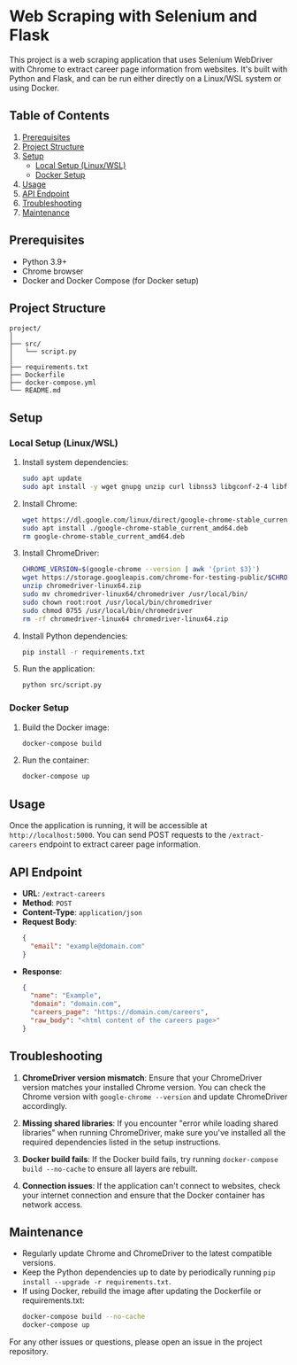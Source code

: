 # Web Scraping with Selenium and Flask

This project is a web scraping application that uses Selenium WebDriver with Chrome to extract career page information from websites. It's built with Python and Flask, and can be run either directly on a Linux/WSL system or using Docker.

## Table of Contents

1. [Prerequisites](#prerequisites)
2. [Project Structure](#project-structure)
3. [Setup](#setup)
   - [Local Setup (Linux/WSL)](#local-setup-linuxwsl)
   - [Docker Setup](#docker-setup)
4. [Usage](#usage)
5. [API Endpoint](#api-endpoint)
6. [Troubleshooting](#troubleshooting)
7. [Maintenance](#maintenance)

## Prerequisites

- Python 3.9+
- Chrome browser
- Docker and Docker Compose (for Docker setup)

## Project Structure

```
project/
│
├── src/
│   └── script.py
│
├── requirements.txt
├── Dockerfile
├── docker-compose.yml
└── README.md
```

## Setup

### Local Setup (Linux/WSL)

1. Install system dependencies:
   ```bash
   sudo apt update
   sudo apt install -y wget gnupg unzip curl libnss3 libgconf-2-4 libfontconfig1 libxi6 libgtk-3-0 libgbm1 libasound2
   ```

2. Install Chrome:
   ```bash
   wget https://dl.google.com/linux/direct/google-chrome-stable_current_amd64.deb
   sudo apt install ./google-chrome-stable_current_amd64.deb
   rm google-chrome-stable_current_amd64.deb
   ```

3. Install ChromeDriver:
   ```bash
   CHROME_VERSION=$(google-chrome --version | awk '{print $3}')
   wget https://storage.googleapis.com/chrome-for-testing-public/$CHROME_VERSION/linux64/chromedriver-linux64.zip
   unzip chromedriver-linux64.zip
   sudo mv chromedriver-linux64/chromedriver /usr/local/bin/
   sudo chown root:root /usr/local/bin/chromedriver
   sudo chmod 0755 /usr/local/bin/chromedriver
   rm -rf chromedriver-linux64 chromedriver-linux64.zip
   ```

4. Install Python dependencies:
   ```bash
   pip install -r requirements.txt
   ```

5. Run the application:
   ```bash
   python src/script.py
   ```

### Docker Setup

1. Build the Docker image:
   ```bash
   docker-compose build
   ```

2. Run the container:
   ```bash
   docker-compose up
   ```

## Usage

Once the application is running, it will be accessible at `http://localhost:5000`. You can send POST requests to the `/extract-careers` endpoint to extract career page information.

## API Endpoint

- **URL**: `/extract-careers`
- **Method**: `POST`
- **Content-Type**: `application/json`
- **Request Body**:
  ```json
  {
    "email": "example@domain.com"
  }
  ```
- **Response**:
  ```json
  {
    "name": "Example",
    "domain": "domain.com",
    "careers_page": "https://domain.com/careers",
    "raw_body": "<html content of the careers page>"
  }
  ```

## Troubleshooting

1. **ChromeDriver version mismatch**: Ensure that your ChromeDriver version matches your installed Chrome version. You can check the Chrome version with `google-chrome --version` and update ChromeDriver accordingly.

2. **Missing shared libraries**: If you encounter "error while loading shared libraries" when running ChromeDriver, make sure you've installed all the required dependencies listed in the setup instructions.

3. **Docker build fails**: If the Docker build fails, try running `docker-compose build --no-cache` to ensure all layers are rebuilt.

4. **Connection issues**: If the application can't connect to websites, check your internet connection and ensure that the Docker container has network access.

## Maintenance

- Regularly update Chrome and ChromeDriver to the latest compatible versions.
- Keep the Python dependencies up to date by periodically running `pip install --upgrade -r requirements.txt`.
- If using Docker, rebuild the image after updating the Dockerfile or requirements.txt:
  ```bash
  docker-compose build --no-cache
  docker-compose up
  ```

For any other issues or questions, please open an issue in the project repository.
